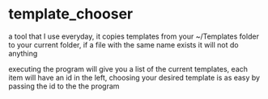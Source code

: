 # template_chooser
a tool that I use everyday, it copies templates from your ~/Templates folder to your current folder, if a file with the same name exists it will not do anything
<p>executing the program will give you a list of the current templates, each item will have an id in the left, choosing your desired template is as easy by passing the id to the the program</p>
